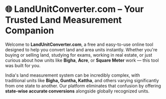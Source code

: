 # 🌐 LandUnitConverter.com – Your Trusted Land Measurement Companion

Welcome to **LandUnitConverter.com**, a free and easy-to-use online tool designed to help you convert land and area units instantly. Whether you're buying or selling land, studying for exams, working in real estate, or just curious about how units like **Bigha**, **Acre**, or **Square Meter** work — this tool was built for you.

India's land measurement system can be incredibly complex, with traditional units like **Bigha, Guntha, Kattha**, and others varying significantly from one state to another. Our platform eliminates that confusion by offering **state-wise accurate conversions** alongside globally recognized units.


